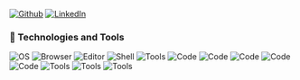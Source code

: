<p>
<a href="https://github.com/dalegacusan" target="_blank"><img alt="Github" src="https://img.shields.io/badge/GitHub-%2312100E.svg?&style=for-the-badge&logo=Github&logoColor=white" /></a> <a href="https://www.linkedin.com/in/dalegacusan/" target="_blank"><img alt="LinkedIn" src="https://img.shields.io/badge/linkedin-%230077B5.svg?&style=for-the-badge&logo=linkedin&logoColor=white" /></a>
</p>

### 🔧 Technologies and Tools

![OS](https://img.shields.io/badge/OS-Windows-00A8E8) ![Browser](https://img.shields.io/badge/Browser-Brave-F75200) ![Editor](https://img.shields.io/badge/Editor-VS%20Code-3A94CD) ![Shell](https://img.shields.io/badge/Shell-Git%20Bash-E84D31) ![Tools](https://img.shields.io/badge/Tool-Git-EB4D28) ![Code](https://img.shields.io/badge/Code-Javascript-ffe53d) ![Code](https://img.shields.io/badge/Code-MongoDB-45A83B) ![Code](https://img.shields.io/badge/Code-Express-4B9440) ![Code](https://img.shields.io/badge/Code-React-5ED3F3) ![Code](https://img.shields.io/badge/Code-NodeJS-4B9440) ![Tools](https://img.shields.io/badge/Video%20Editor-Premiere%20Pro-c557d9) ![Tools](https://img.shields.io/badge/Photo%20Editor-Gimp-6D6650) ![Tools](https://img.shields.io/badge/Prototyping-Figma-EA4C1D) 

<!--
### 📈 GitHub Stats
 <img align="center" src="https://github-readme-stats.vercel.app/api?username=dalegacusan&show_icons=true&line_height=27&count_private=true&title_color=ffffff&text_color=c9cacc&icon_color=0084D5&bg_color=1d1f21" alt="Dale's GitHub Stats" />
-->
